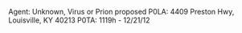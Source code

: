 Agent: Unknown, Virus or Prion proposed
P0LA: 4409 Preston Hwy, Louisville, KY 40213
P0TA: 1119h - 12/21/12